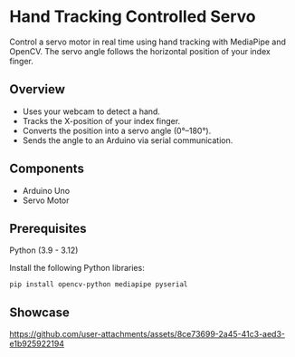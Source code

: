 # Hand Tracking Controlled Servo

Control a servo motor in real time using hand tracking with MediaPipe and OpenCV. The servo angle follows the horizontal position of your index finger.

## Overview

- Uses your webcam to detect a hand.
- Tracks the X-position of your index finger.
- Converts the position into a servo angle (0°–180°).
- Sends the angle to an Arduino via serial communication.

## Components

- Arduino Uno
- Servo Motor

## Prerequisites
Python (3.9 - 3.12)
  
Install the following Python libraries:
  
`pip install opencv-python mediapipe pyserial`

## Showcase

https://github.com/user-attachments/assets/8ce73699-2a45-41c3-aed3-e1b925922194
